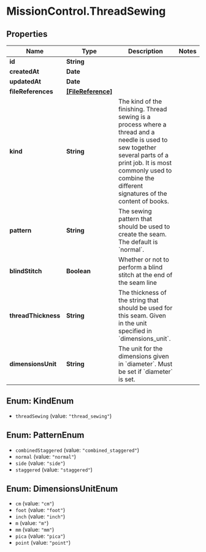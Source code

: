 # MissionControl.ThreadSewing

## Properties
Name | Type | Description | Notes
------------ | ------------- | ------------- | -------------
**id** | **String** |  | 
**createdAt** | **Date** |  | 
**updatedAt** | **Date** |  | 
**fileReferences** | [**[FileReference]**](FileReference.md) |  | 
**kind** | **String** | The kind of the finishing. Thread sewing is a process where a thread and a needle is used to sew together several parts of a print job. It is most commonly used to combine the different signatures of the content of books. | 
**pattern** | **String** | The sewing pattern that should be used to create the seam. The default is &#x60;normal&#x60;. | 
**blindStitch** | **Boolean** | Whether or not to perform a blind stitch at the end of the seam line | 
**threadThickness** | **String** | The thickness of the string that should be used for this seam. Given in the unit specified in &#x60;dimensions_unit&#x60;. | 
**dimensionsUnit** | **String** | The unit for the dimensions given in &#x60;diameter&#x60;. Must be set if &#x60;diameter&#x60; is set. | 

<a name="KindEnum"></a>
## Enum: KindEnum

* `threadSewing` (value: `"thread_sewing"`)


<a name="PatternEnum"></a>
## Enum: PatternEnum

* `combinedStaggered` (value: `"combined_staggered"`)
* `normal` (value: `"normal"`)
* `side` (value: `"side"`)
* `staggered` (value: `"staggered"`)


<a name="DimensionsUnitEnum"></a>
## Enum: DimensionsUnitEnum

* `cm` (value: `"cm"`)
* `foot` (value: `"foot"`)
* `inch` (value: `"inch"`)
* `m` (value: `"m"`)
* `mm` (value: `"mm"`)
* `pica` (value: `"pica"`)
* `point` (value: `"point"`)

